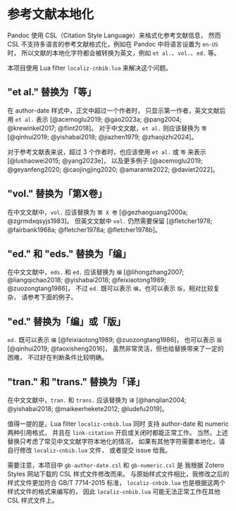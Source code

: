 # 参考文献本地化

Pandoc 使用 CSL（Citation Style Language）来格式化参考文献信息，
然而 CSL 不支持多语言的参考文献格式化，例如在 Pandoc 中将语言设置为 `en-US` 时，
所以文献的本地化字符都会被转换为英文，例如 `et al.`、`vol.`、`ed.` 等。

本项目使用 Lua filter `localiz-cnbib.lua` 来解决这个问题。

## "et al." 替换为「等」

在 author-date 样式中，正文中超过一个作者时，
只显示第一作者，英文文献后用 `et al.` 表示
[@acemoglu2019; @gao2023a; @pang2004;
@krewinkel2017; @flint2018]。
对于中文文献，`et al.` 则应该替换为 `等`
[@qinhui2019; @yishabai2018; @jiazhen1979; @zhaojizhi2024]。

对于参考文献表来说，超过 3 个作者时，也应该使用 `et al.` 或 `等` 来表示
[@lushaowei2015; @yang2023e]，
以及更多例子
[@acemoglu2019; @geyanfeng2020;
@caojingjing2020; @amarante2022; @daviet2022]。

## "vol." 替换为「第X卷」

在中文文献中，`vol.` 应该替换为 `第 X 卷`
[@gezhaoguang2000a; @zgrmdxqsyjs1983]。
但英文文献中 `vol.` 仍然需要保留
[@fletcher1978; @fairbank1968a; @fletcher1978a; @fletcher1978b]。

## "ed." 和 "eds." 替换为「编」

在中文文献中，`eds.` 和 `ed.` 应该替换为 `编`
[@lihongzhang2007; @liangqichao2018; @yishabai2018;
@feixiaotong1989; @zuozongtang1986]，
不过 `ed.` 既可以表示 `编`，也可以表示 `版`，相对比较复杂，
请参考下面的例子。

## "ed." 替换为「编」或「版」

`ed.` 既可以表示 `编`
[@feixiaotong1989; @zuozongtang1986]，
也可以表示 `版`
[@qinhui2019; @taoxisheng2016]，
虽然非常灵活，但也给替换带来了一定的困难，
不过好在判断条件比较明确。

## "tran." 和 "trans." 替换为「译」

在中文文献中，`tran.` 和 `trans.` 应该替换为 `译`
[@hanqilan2004; @yishabai2018; @maikeerhekete2012; @ludefu2019]。

值得一提的是，Lua filter `localiz-cnbib.lua` 同时
支持 author-date 和 numeric 两种引用格式，
并且在 `link-citation` 开启或关闭时都能正常工作。
当然，上述替换只考虑了常见中文文献字符本地化的情况，
如果有其他字符需要本地化，请自行修改 `localiz-cnbib.lua` 文件，
或者提交 issue 给我。

需要注意，本项目中 `gb-author-date.csl` 和 `gb-numeric.csl` 是
我根据 Zotero Styles 网站下载的 CSL 样式文件修改而来。
与原始样式文件相比，我修改之后的样式文件更加符合 GB/T 7714-2015 标准，
`localiz-cnbib.lua` 也是根据这两个样式文件的格式来编写的，
因此 `localiz-cnbib.lua` 可能无法正常工作在其他 CSL 样式文件上。
